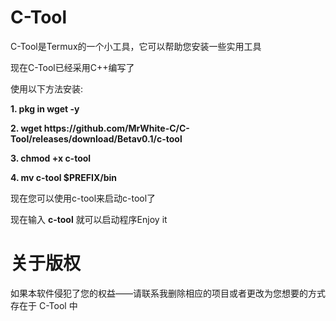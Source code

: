 # C-Tool
<p>C-Tool是Termux的一个小工具，它可以帮助您安装一些实用工具</p>
<p>现在C-Tool已经采用C++编写了</p>
<p>使用以下方法安装:</p>
<p><strong>1. pkg in wget -y</strong></p>
<p><strong>2. wget https://github.com/MrWhite-C/C-Tool/releases/download/Betav0.1/c-tool</strong></p>
<p><strong>3. chmod +x c-tool</strong></p>
<p><strong>4. mv c-tool $PREFIX/bin</strong></p>
<p>现在您可以使用c-tool来启动c-tool了</p>
<p>现在输入 <strong>c-tool</strong> 就可以启动程序Enjoy it</p>




# 关于版权
<p>如果本软件侵犯了您的权益——请联系我删除相应的项目或者更改为您想要的方式存在于 C-Tool 中</p>

